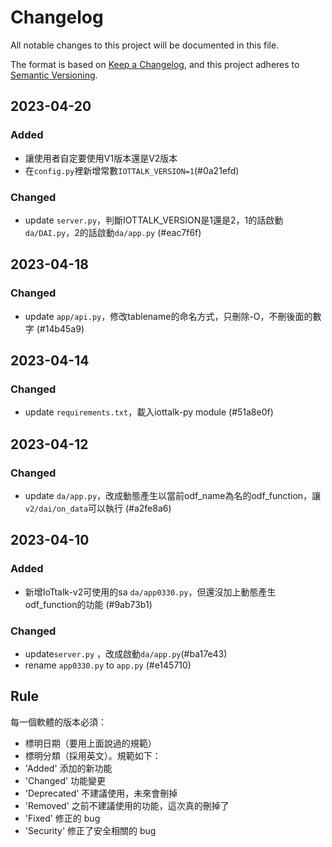# Changelog

All notable changes to this project will be documented in this file.

The format is based on [Keep a Changelog](https://keepachangelog.com/en/1.0.0/),
and this project adheres to [Semantic Versioning](https://semver.org/spec/v2.0.0.html).

## 2023-04-20

### Added

- 讓使用者自定要使用V1版本還是V2版本
- 在`config.py`裡新增常數`IOTTALK_VERSION=1`(#0a21efd)

### Changed

- update `server.py`，判斷IOTTALK_VERSION是1還是2，1的話啟動`da/DAI.py`，2的話啟動`da/app.py` (#eac7f6f)

## 2023-04-18

### Changed

- update `app/api.py`，修改tablename的命名方式，只刪除-O，不刪後面的數字 (#14b45a9)

## 2023-04-14

### Changed

- update `requirements.txt`，載入iottalk-py module (#51a8e0f)

## 2023-04-12

### Changed

- update `da/app.py`，改成動態產生以當前odf_name為名的odf_function，讓`v2/dai/on_data`可以執行 (#a2fe8a6)

## 2023-04-10

### Added

- 新增IoTtalk-v2可使用的sa `da/app0330.py`，但還沒加上動態產生odf_function的功能 (#9ab73b1)


### Changed

- update`server.py` ，改成啟動`da/app.py`(#ba17e43)
- rename `app0330.py` to `app.py` (#e145710)



## Rule
每一個軟體的版本必須：
* 標明日期（要用上面說過的規範）
* 標明分類（採用英文）。規範如下：  
* 'Added' 添加的新功能  
* 'Changed' 功能變更  
* 'Deprecated' 不建議使用，未來會刪掉  
* 'Removed' 之前不建議使用的功能，這次真的刪掉了  
* 'Fixed' 修正的 bug  
* 'Security' 修正了安全相關的 bug
